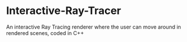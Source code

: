# Interactive-Ray-Tracer
An interactive Ray Tracing renderer where the user can move around in rendered scenes, coded in C++
